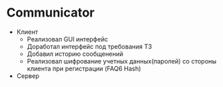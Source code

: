 # Communicator
* Клиент
    + Реализовал GUI интерфейс 
    + Доработал интерфейс под требования ТЗ
    + Добавил историю сообщенений
    + Реализовал шифрование учетных данных(паролей) со стороны клиента при регистрации (FAQ6 Hash)
* Сервер
